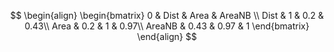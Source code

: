 $$
\begin{align}
\begin{bmatrix}
0  & Dist  &  Area & AreaNB \\
Dist   & 1 & 0.2 & 0.43\\
Area  & 0.2 & 1 & 0.97\\
AreaNB   & 0.43  & 0.97 & 1
\end{bmatrix}
\end{align}
$$
